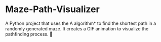 # Maze-Path-Visualizer
A Python project that uses the A algorithm* to find the shortest path in a randomly generated maze. It creates a GIF animation to visualize the pathfinding process. 🚀
